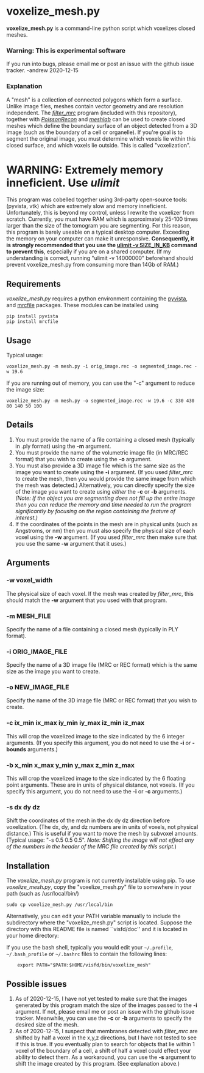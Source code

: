 voxelize_mesh.py
===========
**voxelize_mesh.py** is a command-line python script which voxelizes closed
meshes.

### Warning: This is experimental software

If you run into bugs, please email me or post an issue with the github
issue tracker. -andrew 2020-12-15


### Explanation
A "mesh" is a collection of connected polygons which form a surface.  Unlike
image files, meshes contain vector geometry and are resolution independent.
The [*filter_mrc*](doc_filter_mrc.md) program (included with this repository),
together with [*PoissonRecon*](https://github.com/mkazhdan/PoissonRecon)
and [*meshlab*](http://www.meshlab.net)
can be used to create closed meshes which define the boundary surface of an
object detected from a 3D image (such as the boundary of a cell or organelle).
If you're goal is to segment the original image, you must determine which
voxels lie within this closed surface, and which voxels lie outside.
This is called "voxelization".


# WARNING: Extremely memory inneficient. Use *ulimit*
This program was cobelled together using 3rd-party open-source tools:
(pyvista, vtk) which are extremely slow and memory inneficient.
Unfortunately, this is beyond my control,
unless I rewrite the voxelizer from scratch.
Currently, you must have RAM which is approximately 25-100 times
larger than the size of the tomogram you are segmenting.
For this reason, this program is barely useable on a typical desktop computer.
Exceeding the memory on your computer can make it unresponsive.
**Consequently, it is strongly recommended that you use the 
[ulimit -v SIZE_IN_KB](https://ss64.com/bash/ulimit.html)
command to prevent this**, especially if you are on a shared computer.
(If my understanding is correct, running "ulimit -v 14000000" beforehand
should prevent voxelize_mesh.py from consuming more than 14Gb of RAM.)


## Requirements

*voxelize_mesh.py* requires a python environment containing the
[pyvista](https://docs.pyvista.org),
and
[mrcfile](https://mrcfile.readthedocs.io)
packages.
These modules can be installed using
```
pip install pyvista
pip install mrcfile
```

## Usage

Typical usage:
```
voxelize_mesh.py -m mesh.py -i orig_image.rec -o segmented_image.rec -w 19.6
```
If you are running out of memory,
you can use the "-c" argument to reduce the image size:
```
voxelize_mesh.py -m mesh.py -o segmented_image.rec -w 19.6 -c 330 430 80 140 50 100
```

## Details
1) You must provide the name of a file containing a closed
mesh (typically in .ply format) using the
**-m** argument.
2) You must provide the name of the volumetric image file (in MRC/REC format)
that you wish to create using the **-o** argument.
3) You must also provide a 3D image file which is the same size as the
image you want to create using the **-i** argument.
(If you used *filter_mrc* to create the mesh, then you would
provide the same image from which the mesh was detected.)
Alternatively, you can directly specify the size of the image you want to
create using *either* the **-c** or **-b** arguments.
*(Note: If the object you are segmenting does not fill up the entire image
then you can reduce the memory and time needed to run the program significantly
by focusing on the region containing the feature of interest.)*
4) If the coordinates of the points in the mesh are in physical units
(such as Angstroms, or nm) then you must also specify the physical
size of each voxel using the **-w** argument.  (If you used *filter_mrc*
then make sure that you use the same **-w** argument that it uses.)


## Arguments

### -w voxel_width
The physical size of each voxel. If the mesh was created by *filter_mrc*,
this should match the **-w** argument that you used with that program.

### -m MESH_FILE
Specify the name of a file containing a closed mesh (typically in PLY format).

### -i ORIG_IMAGE_FILE
Specify the name of a 3D image file (MRC or REC format)
which is the same size as the image you want to create.

### -o NEW_IMAGE_FILE
Specify the name of the 3D image file (MRC or REC format)
that you wish to create.

### -c ix_min ix_max iy_min iy_max iz_min iz_max
This will crop the voxelized image to the size indicated by the 6 integer
arguments.  (If you specify this argument, you do not need to use the
**-i** or **-bounds** arguments.)

### -b x_min x_max y_min y_max z_min z_max
This will crop the voxelized image to the size indicated by the 6 floating
point arguments.  These are in units of physical distance, not voxels. (If you
specify this argument, you do not need to use the **-i** or **-c** arguments.)

### -s dx dy dz
Shift the coordinates of the mesh in the dx dy dz direction before voxelization.
(The dx, dy, and dz numbers are in units of voxels, not physical distance.)
This is useful if you want to move the mesh by subvoxel amounts.
(Typical usage: "-s 0.5 0.5 0.5".  *Note: Shifting the image will not effect
any of the numbers in the header of the MRC file created by this script.*)


## Installation

The *voxelize_mesh.py* program is not currently installable using pip.
To use *voxelize_mesh.py*, copy the "voxelize_mesh.py"
file to somewhere in your path (such as /usr/local/bin/)
```
sudo cp voxelize_mesh.py /usr/local/bin
```

Alternatively, you can edit your PATH variable manually to include
the subdirectory where the "voxelize_mesh.py" script is located.
Suppose the directory with this README file is named ``visfd/doc''
and it is located in your home directory:

If you use the bash shell, typically you would edit your 
`~/.profile`, `~/.bash_profile` or `~/.bashrc` files 
to contain the following lines:

```
    export PATH="$PATH:$HOME/visfd/bin/voxelize_mesh"
```

## Possible issues

1) As of 2020-12-15, I have not yet tested to make sure that the images
generated by this program match the size of the images passed to the **-i**
argument.  If not, please email me or post an issue with the github
issue tracker.  Meanwhile, you can use the **-c** or **-b** arguments
to specify the desired size of the mesh.
2) As of 2020-12-15, I suspect that membranes detected with *filter_mrc*
are shifted by half a voxel in the x,y,z directions, but I have not tested
to see if this is true.  If you eventually plan to search for objects that lie
within 1 voxel of the boundary of a cell, a shift of half a voxel could effect
your ability to detect them.
As a workaround, you can use the **-s** argument to shift
the image created by this program.  (See explanation above.)
